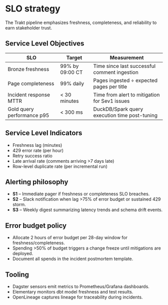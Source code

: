 # SLO strategy

The Trakt pipeline emphasizes freshness, completeness, and reliability to earn stakeholder trust.

## Service Level Objectives

| SLO                          | Target              | Measurement                                    |
| ---------------------------- | ------------------- | ----------------------------------------------- |
| Bronze freshness             | 99% by 09:00 CT     | Time since last successful comment ingestion    |
| Page completeness            | 99% daily           | Pages ingested ÷ expected pages per title       |
| Incident response MTTR      | < 30 minutes        | Time from alert to mitigation for Sev1 issues   |
| Gold query performance p95   | < 300 ms            | DuckDB/Spark query execution time post-tuning   |

## Service Level Indicators

* Freshness lag (minutes)
* 429 error rate (per hour)
* Retry success ratio
* Late arrival rate (comments arriving >7 days late)
* Row-level duplicate rate (per incremental run)

## Alerting philosophy

* **S1** – Immediate pager if freshness or completeness SLO breaches.
* **S2** – Slack notification when lag >75% of error budget or sustained 429 storm.
* **S3** – Weekly digest summarizing latency trends and schema drift events.

## Error budget policy

* Allocate 2 hours of error budget per 28-day window for freshness/completeness.
* Spending >50% of budget triggers a change freeze until mitigations are deployed.
* Document all spends in the incident postmortem template.

## Tooling

* Dagster sensors emit metrics to Prometheus/Grafana dashboards.
* Elementary monitors dbt model freshness and test results.
* OpenLineage captures lineage for traceability during incidents.
